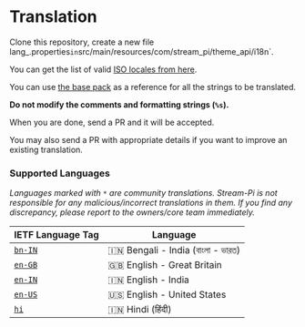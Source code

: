 # Translation

Clone this repository, create a new file lang_<ISO locale>.properties` in `src/main/resources/com/stream_pi/theme_api/i18n`. 

You can get the list of valid [ISO locales from here](https://docs.oracle.com/cd/E13214_01/wli/docs92/xref/xqisocodes.html).

You can use [the base pack](https://github.com/stream-pi/theme-api/blob/master/src/main/resources/com/stream_pi/theme_api/i18n/lang.properties) as a reference for all the strings to be translated. 

**Do not modify the comments and formatting strings (`%s`).**

When you are done, send a PR and it will be accepted. 

You may also send a PR with appropriate details if you want to improve an existing translation.


### Supported Languages

*Languages marked with `*` are community translations. Stream-Pi is not responsible for any malicious/incorrect translations in them. If you find any discrepancy, please report to the owners/core team immediately.*

| IETF Language Tag   | Language |
| ------------------- | ----------- |
| [`bn-IN`][bn-IN]    | 🇮🇳 Bengali - India (বাংলা - ভারত)           |
| [`en-GB`][en-GB]    | 🇬🇧 English - Great Britain  |
| [`en-IN`][en-IN]    | 🇮🇳 English - India         |
| [`en-US`][en-US]    | 🇺🇸 English - United States         |
| [`hi`][hi]          | 🇮🇳 Hindi (हिंदी)            |





[bn-IN]: https://github.com/stream-pi/theme-api/blob/master/src/main/resources/com/stream_pi/theme_api/i18n/lang_bn_IN.properties
[en-GB]: https://github.com/stream-pi/theme-api/blob/master/src/main/resources/com/stream_pi/theme_api/i18n/lang_en_GB.properties
[en-IN]: https://github.com/stream-pi/theme-api/blob/master/src/main/resources/com/stream_pi/theme_api/i18n/lang_en_IN.properties
[en-US]: https://github.com/stream-pi/theme-api/blob/master/src/main/resources/com/stream_pi/theme_api/i18n/lang_en_US.properties
[hi]: https://github.com/stream-pi/theme-api/blob/master/src/main/resources/com/stream_pi/theme_api/i18n/lang_hi.properties
